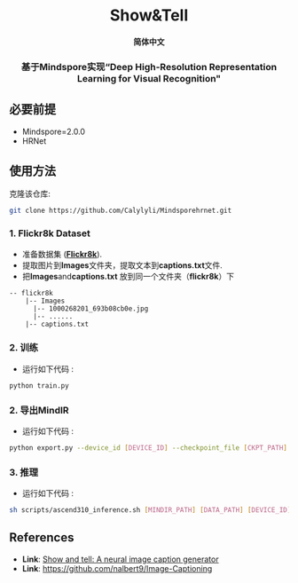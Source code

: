 # 
<h1 align="center">
        Show&Tell
</h1>
<h4 align="center">
    <p>
        <b>简体中文</b> 
    </p>
</h4>

<h3 align="center">
    <p>基于Mindspore实现“Deep High-Resolution Representation Learning for Visual Recognition"</p>
</h3>



## 必要前提

* Mindspore=2.0.0
* HRNet

## 使用方法
克隆该仓库:
```bash
git clone https://github.com/Calylyli/Mindsporehrnet.git
```

### 1. Flickr8k Dataset 
* 准备数据集  ([**Flickr8k**](https://www.kaggle.com/shadabhussain/flickr8k)). 
* 提取图片到**Images**文件夹，提取文本到**captions.txt**文件. 
* 把**Images**and**captions.txt** 放到同一个文件夹（**flickr8k**）下 
```angular2html
-- flickr8k
    |-- Images
      |-- 1000268201_693b08cb0e.jpg
      |-- ......
    |-- captions.txt
```


### 2. 训练
* 运行如下代码 : 
```bash
python train.py
```


### 2. 导出MindIR
* 运行如下代码 : 
```bash
python export.py --device_id [DEVICE_ID] --checkpoint_file [CKPT_PATH] --file_name [FILE_NAME] --file_format MINDIR --device_target Ascend --dataset [DATASET]
```

### 3. 推理
* 运行如下代码 : 
```bash
sh scripts/ascend310_inference.sh [MINDIR_PATH] [DATA_PATH] [DEVICE_ID]
```


## References
* **Link**: [Show and tell: A neural image caption generator](https://arxiv.org/abs/1411.4555)
* **Link**: https://github.com/nalbert9/Image-Captioning